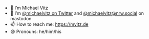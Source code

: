 - 🔭 I’m Michael Vitz
- 🤔 I’m [@michaelvitz on Twitter](https://twitter.com/michaelvitz) and <a href="https://nrw.social/@michaelvitz" rel="me">@michaelvitz@nrw.social on mastodon</a>
- 📫 How to reach me: https://mvitz.de
- 😄 Pronouns: he/him/his
